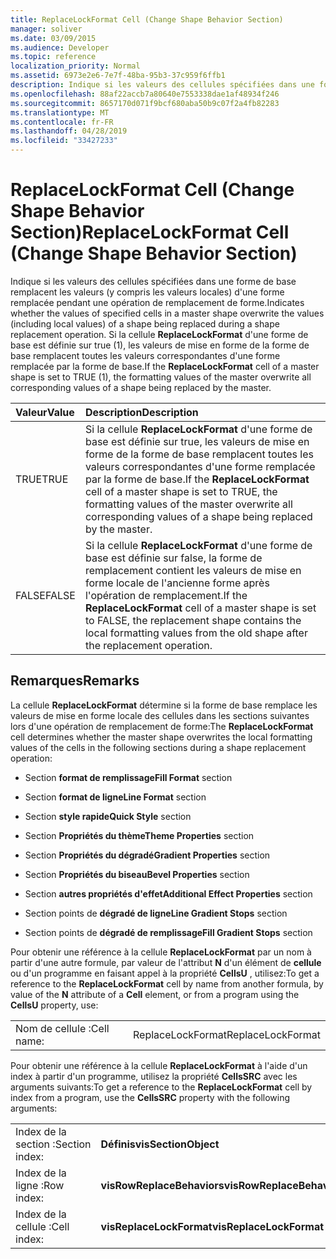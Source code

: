 ```yaml
---
title: ReplaceLockFormat Cell (Change Shape Behavior Section)
manager: soliver
ms.date: 03/09/2015
ms.audience: Developer
ms.topic: reference
localization_priority: Normal
ms.assetid: 6973e2e6-7e7f-48ba-95b3-37c959f6ffb1
description: Indique si les valeurs des cellules spécifiées dans une forme de base remplacent les valeurs (y compris les valeurs locales) d'une forme remplacée pendant une opération de remplacement de forme. Si la cellule ReplaceLockFormat d'une forme de base est définie sur TRUE (1), les valeurs de mise en forme de la forme de base remplacent toutes les valeurs correspondantes d'une forme remplacée par la forme de base.
ms.openlocfilehash: 88af22accb7a80640e7553338dae1af48934f246
ms.sourcegitcommit: 8657170d071f9bcf680aba50b9c07f2a4fb82283
ms.translationtype: MT
ms.contentlocale: fr-FR
ms.lasthandoff: 04/28/2019
ms.locfileid: "33427233"
---
```

# <a name="replacelockformat-cell-change-shape-behavior-section"></a><span data-ttu-id="f1326-104">ReplaceLockFormat Cell (Change Shape Behavior Section)</span><span class="sxs-lookup"><span data-stu-id="f1326-104">ReplaceLockFormat Cell (Change Shape Behavior Section)</span></span>

<span data-ttu-id="f1326-105">Indique si les valeurs des cellules spécifiées dans une forme de base remplacent les valeurs (y compris les valeurs locales) d'une forme remplacée pendant une opération de remplacement de forme.</span><span class="sxs-lookup"><span data-stu-id="f1326-105">Indicates whether the values of specified cells in a master shape overwrite the values (including local values) of a shape being replaced during a shape replacement operation.</span></span> <span data-ttu-id="f1326-106">Si la cellule **ReplaceLockFormat** d'une forme de base est définie sur true (1), les valeurs de mise en forme de la forme de base remplacent toutes les valeurs correspondantes d'une forme remplacée par la forme de base.</span><span class="sxs-lookup"><span data-stu-id="f1326-106">If the **ReplaceLockFormat** cell of a master shape is set to TRUE (1), the formatting values of the master overwrite all corresponding values of a shape being replaced by the master.</span></span> 
  
|<span data-ttu-id="f1326-107">**Valeur**</span><span class="sxs-lookup"><span data-stu-id="f1326-107">**Value**</span></span>|<span data-ttu-id="f1326-108">**Description**</span><span class="sxs-lookup"><span data-stu-id="f1326-108">**Description**</span></span>|
|:-----|:-----|
|<span data-ttu-id="f1326-109">TRUE</span><span class="sxs-lookup"><span data-stu-id="f1326-109">TRUE</span></span>  <br/> |<span data-ttu-id="f1326-110">Si la cellule **ReplaceLockFormat** d'une forme de base est définie sur true, les valeurs de mise en forme de la forme de base remplacent toutes les valeurs correspondantes d'une forme remplacée par la forme de base.</span><span class="sxs-lookup"><span data-stu-id="f1326-110">If the **ReplaceLockFormat** cell of a master shape is set to TRUE, the formatting values of the master overwrite all corresponding values of a shape being replaced by the master.</span></span>  <br/> |
|<span data-ttu-id="f1326-111">FALSE</span><span class="sxs-lookup"><span data-stu-id="f1326-111">FALSE</span></span>  <br/> |<span data-ttu-id="f1326-112">Si la cellule **ReplaceLockFormat** d'une forme de base est définie sur false, la forme de remplacement contient les valeurs de mise en forme locale de l'ancienne forme après l'opération de remplacement.</span><span class="sxs-lookup"><span data-stu-id="f1326-112">If the **ReplaceLockFormat** cell of a master shape is set to FALSE, the replacement shape contains the local formatting values from the old shape after the replacement operation.</span></span>  <br/> |
   
## <a name="remarks"></a><span data-ttu-id="f1326-113">Remarques</span><span class="sxs-lookup"><span data-stu-id="f1326-113">Remarks</span></span>

<span data-ttu-id="f1326-114">La cellule **ReplaceLockFormat** détermine si la forme de base remplace les valeurs de mise en forme locale des cellules dans les sections suivantes lors d'une opération de remplacement de forme:</span><span class="sxs-lookup"><span data-stu-id="f1326-114">The **ReplaceLockFormat** cell determines whether the master shape overwrites the local formatting values of the cells in the following sections during a shape replacement operation:</span></span> 
  
- <span data-ttu-id="f1326-115">Section **format de remplissage**</span><span class="sxs-lookup"><span data-stu-id="f1326-115">**Fill Format** section</span></span> 
    
- <span data-ttu-id="f1326-116">Section **format de ligne**</span><span class="sxs-lookup"><span data-stu-id="f1326-116">**Line Format** section</span></span> 
    
- <span data-ttu-id="f1326-117">Section **style rapide**</span><span class="sxs-lookup"><span data-stu-id="f1326-117">**Quick Style** section</span></span> 
    
- <span data-ttu-id="f1326-118">Section **Propriétés du thème**</span><span class="sxs-lookup"><span data-stu-id="f1326-118">**Theme Properties** section</span></span> 
    
- <span data-ttu-id="f1326-119">Section **Propriétés du dégradé**</span><span class="sxs-lookup"><span data-stu-id="f1326-119">**Gradient Properties** section</span></span> 
    
- <span data-ttu-id="f1326-120">Section **Propriétés du biseau**</span><span class="sxs-lookup"><span data-stu-id="f1326-120">**Bevel Properties** section</span></span> 
    
- <span data-ttu-id="f1326-121">Section **autres propriétés d'effet**</span><span class="sxs-lookup"><span data-stu-id="f1326-121">**Additional Effect Properties** section</span></span> 
    
- <span data-ttu-id="f1326-122">Section points de **dégradé de ligne**</span><span class="sxs-lookup"><span data-stu-id="f1326-122">**Line Gradient Stops** section</span></span> 
    
- <span data-ttu-id="f1326-123">Section points de **dégradé de remplissage**</span><span class="sxs-lookup"><span data-stu-id="f1326-123">**Fill Gradient Stops** section</span></span> 
    
<span data-ttu-id="f1326-124">Pour obtenir une référence à la cellule **ReplaceLockFormat** par un nom à partir d'une autre formule, par valeur de l'attribut **N** d'un élément de **cellule** ou d'un programme en faisant appel à la propriété **CellsU** , utilisez:</span><span class="sxs-lookup"><span data-stu-id="f1326-124">To get a reference to the **ReplaceLockFormat** cell by name from another formula, by value of the **N** attribute of a **Cell** element, or from a program using the **CellsU** property, use:</span></span> 
  
|||
|:-----|:-----|
| <span data-ttu-id="f1326-125">Nom de cellule :</span><span class="sxs-lookup"><span data-stu-id="f1326-125">Cell name:</span></span>  <br/> | <span data-ttu-id="f1326-126">ReplaceLockFormat</span><span class="sxs-lookup"><span data-stu-id="f1326-126">ReplaceLockFormat</span></span>  <br/> |
   
<span data-ttu-id="f1326-127">Pour obtenir une référence à la cellule **ReplaceLockFormat** à l'aide d'un index à partir d'un programme, utilisez la propriété **CellsSRC** avec les arguments suivants:</span><span class="sxs-lookup"><span data-stu-id="f1326-127">To get a reference to the **ReplaceLockFormat** cell by index from a program, use the **CellsSRC** property with the following arguments:</span></span> 
  
|||
|:-----|:-----|
| <span data-ttu-id="f1326-128">Index de la section :</span><span class="sxs-lookup"><span data-stu-id="f1326-128">Section index:</span></span>  <br/> |<span data-ttu-id="f1326-129">**Définis**</span><span class="sxs-lookup"><span data-stu-id="f1326-129">**visSectionObject**</span></span> <br/> |
| <span data-ttu-id="f1326-130">Index de la ligne :</span><span class="sxs-lookup"><span data-stu-id="f1326-130">Row index:</span></span>  <br/> |<span data-ttu-id="f1326-131">**visRowReplaceBehaviors**</span><span class="sxs-lookup"><span data-stu-id="f1326-131">**visRowReplaceBehaviors**</span></span> <br/> |
| <span data-ttu-id="f1326-132">Index de la cellule :</span><span class="sxs-lookup"><span data-stu-id="f1326-132">Cell index:</span></span>  <br/> |<span data-ttu-id="f1326-133">**visReplaceLockFormat**</span><span class="sxs-lookup"><span data-stu-id="f1326-133">**visReplaceLockFormat**</span></span> <br/> |
   

